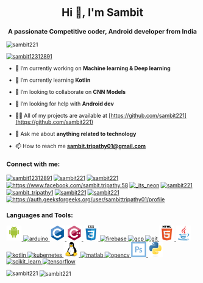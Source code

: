 <h1 align="center">Hi 👋, I'm Sambit</h1>
<h3 align="center">A passionate Competitive coder, Android developer from India</h3>

<p align="left"> <img src="https://komarev.com/ghpvc/?username=sambit221&label=Profile%20views&color=0e75b6&style=flat" alt="sambit221" /> </p>

<p align="left"> <a href="https://twitter.com/sambit12312891" target="blank"><img src="https://img.shields.io/twitter/follow/sambit12312891?logo=twitter&style=for-the-badge" alt="sambit12312891" /></a> </p>

- 🔭 I’m currently working on **Machine learning & Deep learning**

- 🌱 I’m currently learning **Kotlin**

- 👯 I’m looking to collaborate on **CNN Models**

- 🤝 I’m looking for help with **Android dev**

- 👨‍💻 All of my projects are available at [https://github.com/sambit221](https://github.com/sambit221)

- 💬 Ask me about **anything related to technology**

- 📫 How to reach me **sambit.tripathy01@gmail.com**

<h3 align="left">Connect with me:</h3>
<p align="left">
<a href="https://twitter.com/sambit12312891" target="blank"><img align="center" src="https://cdn.jsdelivr.net/npm/simple-icons@3.0.1/icons/twitter.svg" alt="sambit12312891" height="30" width="40" /></a>
<a href="https://stackoverflow.com/users/sambit221" target="blank"><img align="center" src="https://cdn.jsdelivr.net/npm/simple-icons@3.0.1/icons/stackoverflow.svg" alt="sambit221" height="30" width="40" /></a>
<a href="https://kaggle.com/sambit221" target="blank"><img align="center" src="https://cdn.jsdelivr.net/npm/simple-icons@3.0.1/icons/kaggle.svg" alt="sambit221" height="30" width="40" /></a>
<a href="https://fb.com/https://www.facebook.com/sambit.tripathy.58" target="blank"><img align="center" src="https://cdn.jsdelivr.net/npm/simple-icons@3.0.1/icons/facebook.svg" alt="https://www.facebook.com/sambit.tripathy.58" height="30" width="40" /></a>
<a href="https://instagram.com/_its_neon" target="blank"><img align="center" src="https://cdn.jsdelivr.net/npm/simple-icons@3.0.1/icons/instagram.svg" alt="_its_neon" height="30" width="40" /></a>
<a href="https://www.codechef.com/users/sambit221" target="blank"><img align="center" src="https://cdn.jsdelivr.net/npm/simple-icons@3.1.0/icons/codechef.svg" alt="sambit221" height="30" width="40" /></a>
<a href="https://www.hackerrank.com/sambit_tripathy1" target="blank"><img align="center" src="https://cdn.jsdelivr.net/npm/simple-icons@3.0.1/icons/hackerrank.svg" alt="sambit_tripathy1" height="30" width="40" /></a>
<a href="https://codeforces.com/profile/sambit221" target="blank"><img align="center" src="https://cdn.jsdelivr.net/npm/simple-icons@3.0.1/icons/codeforces.svg" alt="sambit221" height="30" width="40" /></a>
<a href="https://www.leetcode.com/sambit221" target="blank"><img align="center" src="https://cdn.jsdelivr.net/npm/simple-icons@3.0.1/icons/leetcode.svg" alt="sambit221" height="30" width="40" /></a>
<a href="https://auth.geeksforgeeks.org/user/https://auth.geeksforgeeks.org/user/sambittripathy01/profile" target="blank"><img align="center" src="https://cdn.jsdelivr.net/npm/simple-icons@3.0.1/icons/geeksforgeeks.svg" alt="https://auth.geeksforgeeks.org/user/sambittripathy01/profile" height="30" width="40" /></a>
</p>

<h3 align="left">Languages and Tools:</h3>
<p align="left"> <a href="https://developer.android.com" target="_blank"> <img src="https://raw.githubusercontent.com/devicons/devicon/master/icons/android/android-original-wordmark.svg" alt="android" width="40" height="40"/> </a> <a href="https://www.arduino.cc/" target="_blank"> <img src="https://cdn.worldvectorlogo.com/logos/arduino-1.svg" alt="arduino" width="40" height="40"/> </a> <a href="https://www.cprogramming.com/" target="_blank"> <img src="https://raw.githubusercontent.com/devicons/devicon/master/icons/c/c-original.svg" alt="c" width="40" height="40"/> </a> <a href="https://www.w3schools.com/cpp/" target="_blank"> <img src="https://raw.githubusercontent.com/devicons/devicon/master/icons/cplusplus/cplusplus-original.svg" alt="cplusplus" width="40" height="40"/> </a> <a href="https://www.w3schools.com/css/" target="_blank"> <img src="https://raw.githubusercontent.com/devicons/devicon/master/icons/css3/css3-original-wordmark.svg" alt="css3" width="40" height="40"/> </a> <a href="https://firebase.google.com/" target="_blank"> <img src="https://www.vectorlogo.zone/logos/firebase/firebase-icon.svg" alt="firebase" width="40" height="40"/> </a> <a href="https://cloud.google.com" target="_blank"> <img src="https://www.vectorlogo.zone/logos/google_cloud/google_cloud-icon.svg" alt="gcp" width="40" height="40"/> </a> <a href="https://git-scm.com/" target="_blank"> <img src="https://www.vectorlogo.zone/logos/git-scm/git-scm-icon.svg" alt="git" width="40" height="40"/> </a> <a href="https://www.w3.org/html/" target="_blank"> <img src="https://raw.githubusercontent.com/devicons/devicon/master/icons/html5/html5-original-wordmark.svg" alt="html5" width="40" height="40"/> </a> <a href="https://www.java.com" target="_blank"> <img src="https://raw.githubusercontent.com/devicons/devicon/master/icons/java/java-original.svg" alt="java" width="40" height="40"/> </a> <a href="https://kotlinlang.org" target="_blank"> <img src="https://www.vectorlogo.zone/logos/kotlinlang/kotlinlang-icon.svg" alt="kotlin" width="40" height="40"/> </a> <a href="https://kubernetes.io" target="_blank"> <img src="https://www.vectorlogo.zone/logos/kubernetes/kubernetes-icon.svg" alt="kubernetes" width="40" height="40"/> </a> <a href="https://www.linux.org/" target="_blank"> <img src="https://raw.githubusercontent.com/devicons/devicon/master/icons/linux/linux-original.svg" alt="linux" width="40" height="40"/> </a> <a href="https://www.mathworks.com/" target="_blank"> <img src="https://raw.githubusercontent.com/simple-icons/simple-icons/master/icons/mathworks.svg" alt="matlab" width="40" height="40"/> </a> <a href="https://opencv.org/" target="_blank"> <img src="https://www.vectorlogo.zone/logos/opencv/opencv-icon.svg" alt="opencv" width="40" height="40"/> </a> <a href="https://www.photoshop.com/en" target="_blank"> <img src="https://raw.githubusercontent.com/devicons/devicon/master/icons/photoshop/photoshop-line.svg" alt="photoshop" width="40" height="40"/> </a> <a href="https://www.python.org" target="_blank"> <img src="https://raw.githubusercontent.com/devicons/devicon/master/icons/python/python-original.svg" alt="python" width="40" height="40"/> </a> <a href="https://scikit-learn.org/" target="_blank"> <img src="https://upload.wikimedia.org/wikipedia/commons/0/05/Scikit_learn_logo_small.svg" alt="scikit_learn" width="40" height="40"/> </a> <a href="https://www.tensorflow.org" target="_blank"> <img src="https://www.vectorlogo.zone/logos/tensorflow/tensorflow-icon.svg" alt="tensorflow" width="40" height="40"/> </a> </p>

<p><img align="left" src="https://github-readme-stats.vercel.app/api/top-langs?username=sambit221&show_icons=true&locale=en&layout=compact" alt="sambit221" /></p>

<p>&nbsp;<img align="center" src="https://github-readme-stats.vercel.app/api?username=sambit221&show_icons=true&locale=en" alt="sambit221" /></p>

